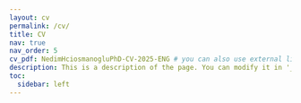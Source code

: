 ```yaml
---
layout: cv
permalink: /cv/
title: CV
nav: true
nav_order: 5
cv_pdf: NedimHciosmanogluPhD-CV-2025-ENG # you can also use external links here
description: This is a description of the page. You can modify it in '_pages/cv.md'. You can also change or remove the top pdf download button.
toc:
  sidebar: left
---
```

